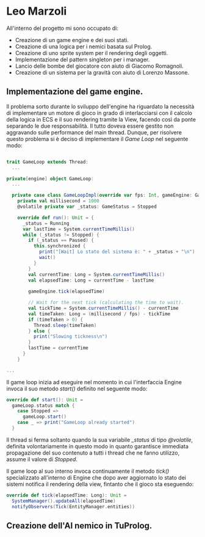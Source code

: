 # Leo Marzoli

All'interno del progetto mi sono occupato di:
* Creazione di un game engine e dei suoi stati.
* Creazione di una logica per i nemici basata sul Prolog.
* Creazione di uno sprite system per il rendering degli oggetti.
* Implementazione del pattern singleton per i manager.
* Lancio delle bombe del giocatore con aiuto di Giacomo Romagnoli.
* Creazione di un sistema per la gravità con aiuto di Lorenzo Massone.

## Implementazione del game engine.

Il problema sorto durante lo sviluppo dell'engine ha riguardato la necessità di implementare un motore di gioco in grado di interlacciarsi con il calcolo della logica in ECS e il suo rendering tramite la View, facendo così da ponte separando le due responsabilità. Il tutto doveva essere gestito non aggravando sulle performance del main thread. Dunque, per risolvere questo problema si è deciso di implementare il *Game Loop* nel seguente modo:

```scala

trait GameLoop extends Thread:
  ...

private[engine] object GameLoop:
  ...

  private case class GameLoopImpl(override var fps: Int, gameEngine: GameEngine) extends GameLoop {
    private val millisecond = 1000
    @volatile private var _status: GameStatus = Stopped

    override def run(): Unit = {
      _status = Running
      var lastTime = System.currentTimeMillis()
      while (_status != Stopped) {
        if (_status == Paused) {
          this.synchronized {
            print("[Wait] Lo stato del sistema è: " + _status + "\n")
            wait()
          }
        }
        val currentTime: Long = System.currentTimeMillis()
        val elapsedTime: Long = currentTime - lastTime
        
        gameEngine.tick(elapsedTime)

        // Wait for the next tick (calculating the time to wait).
        val tickTime = System.currentTimeMillis() - currentTime
        val timeTaken: Long = (millisecond / fps) - tickTime
        if (timeTaken > 0) {
          Thread.sleep(timeTaken)
        } else {
          print("Slowing tickness\n")
        }
        lastTime = currentTime
      }
    }

...

```

Il game loop inizia ad eseguire nel momento in cui l'interfaccia Engine invoca il suo metodo *start()* definito nel seguente modo:

```scala
override def start(): Unit = 
  gameLoop.status match {
    case Stopped =>
      gameLoop.start()
    case _ => print("GameLoop already started")
  }

```

Il thread si ferma soltanto quando la sua variabile *_status* di tipo *@volatile*, definita volontariamente in questo modo in quanto garantisce immediata propagazione del suo contenuto a tutti i thread che ne fanno utilizzo, assume il valore di *Stopped*.

Il game loop al suo interno invoca continuamente il metodo *tick()* specializzato all'interno di Engine che dopo aver aggiornato lo stato dei sistemi notifica il rendering della view, fintanto che il gioco sta eseguendo: 

```scala
override def tick(elapsedTime: Long): Unit =
  SystemManager().updateAll(elapsedTime)
  notifyObservers(Tick(EntityManager.entities))
```

## Creazione dell'AI nemico in TuProlog.
